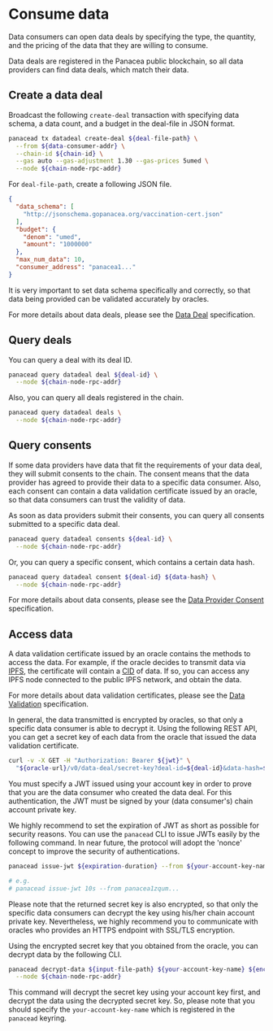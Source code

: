 # Consume data

Data consumers can open data deals by specifying the type, the quantity, and the pricing of the data that they are willing to consume. 

Data deals are registered in the Panacea public blockchain, so all data providers can find data deals, which match their data.


## Create a data deal

Broadcast the following `create-deal` transaction with specifying data schema, a data count, and a budget in the deal-file in JSON format.
```bash
panacead tx datadeal create-deal ${deal-file-path} \
  --from ${data-consumer-addr} \
  --chain-id ${chain-id} \
  --gas auto --gas-adjustment 1.30 --gas-prices 5umed \
  --node ${chain-node-rpc-addr}
```

For `deal-file-path`, create a following JSON file.
```json
{
  "data_schema": [
    "http://jsonschema.gopanacea.org/vaccination-cert.json"
  ],
  "budget": {
    "denom": "umed",
    "amount": "1000000"
  },
  "max_num_data": 10,
  "consumer_address": "panacea1..."
}
```
It is very important to set data schema specifically and correctly, so that data being provided can be validated accurately by oracles.

For more details about data deals, please see the [Data Deal](../../3-protocol-devs/1-dep-specs/2-data-deal.md) specification.


## Query deals

You can query a deal with its deal ID.
```bash
panacead query datadeal deal ${deal-id} \
  --node ${chain-node-rpc-addr}
```
Also, you can query all deals registered in the chain.
```bash
panacead query datadeal deals \
  --node ${chain-node-rpc-addr}
```


## Query consents

If some data providers have data that fit the requirements of your data deal, they will submit consents to the chain.
The consent means that the data provider has agreed to provide their data to a specific data consumer.
Also, each consent can contain a data validation certificate issued by an oracle, so that data consumers can trust the validity of data.

As soon as data providers submit their consents, you can query all consents submitted to a specific data deal.
```bash
panacead query datadeal consents ${deal-id} \
  --node ${chain-node-rpc-addr}
```
Or, you can query a specific consent, which contains a certain data hash.
```bash
panacead query datadeal consent ${deal-id} ${data-hash} \
  --node ${chain-node-rpc-addr}
```

For more details about data consents, please see the [Data Provider Consent](../../3-protocol-devs/1-dep-specs/3-data-provider-consent.md) specification.


## Access data

A data validation certificate issued by an oracle contains the methods to access the data.
For example, if the oracle decides to transmit data via [IPFS](https://ipfs.tech/), the certificate will contain a [CID](https://docs.ipfs.io/concepts/content-addressing/) of data.
If so, you can access any IPFS node connected to the public IPFS network, and obtain the data.

For more details about data validation certificates, please see the [Data Validation](../../3-protocol-devs/1-dep-specs/4-data-validation.md) specification.

In general, the data transmitted is encrypted by oracles, so that only a specific data consumer is able to decrypt it.
Using the following REST API, you can get a secret key of each data from the oracle that issued the data validation certificate.
```bash
curl -v -X GET -H "Authorization: Bearer ${jwt}" \
  "${oracle-url}/v0/data-deal/secret-key?deal-id=${deal-id}&data-hash=${data-hash}"
```
You must specify a JWT issued using your account key in order to prove that you are the data consumer who created the data deal.
For this authentication, the JWT must be signed by your (data consumer's) chain account private key.

We highly recommend to set the expiration of JWT as short as possible for security reasons.
You can use the `panacead` CLI to issue JWTs easily by the following command.
In near future, the protocol will adopt the 'nonce' concept to improve the security of authentications.
```bash
panacead issue-jwt ${expiration-duration} --from ${your-account-key-name}

# e.g.
# panacead issue-jwt 10s --from panacea1zqum...
```

Please note that the returned secret key is also encrypted, so that only the specific data consumers can decrypt the key using his/her chain account private key.
Nevertheless, we highly recommend you to communicate with oracles who provides an HTTPS endpoint with SSL/TLS encryption.

Using the encrypted secret key that you obtained from the oracle, you can decrypt data by the following CLI.
```bash
panacead decrypt-data ${input-file-path} ${your-account-key-name} ${encrypted-secret-key} \
  --node ${chain-node-rpc-addr}
```
This command will decrypt the secret key using your account key first, and decrypt the data using the decrypted secret key.
So, please note that you should specify the `your-account-key-name` which is registered in the `panacead` keyring.
